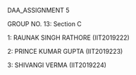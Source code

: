DAA_ASSIGNMENT 5

GROUP NO. 13: Section C


1: RAUNAK SINGH RATHORE (IIT2019222) 


  2: PRINCE KUMAR GUPTA (IIT2019223)
                          
  3: SHIVANGI VERMA (IIT2019224)
